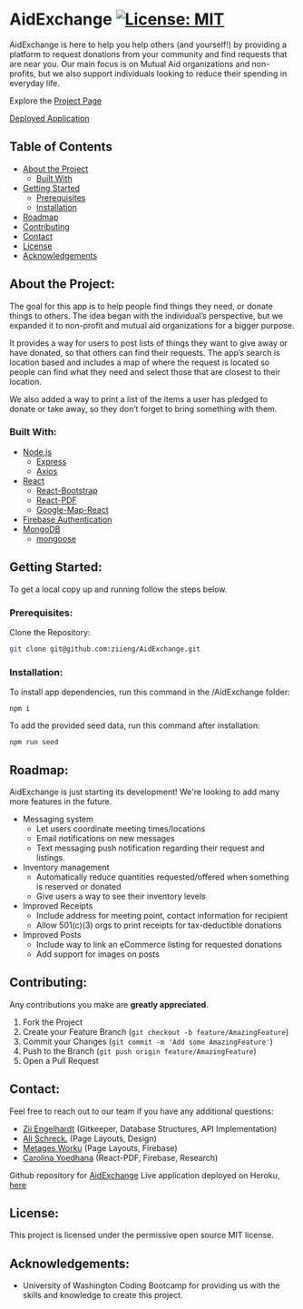 # AidExchange  [![License: MIT](https://img.shields.io/badge/License-MIT-yellow.svg)](https://opensource.org/licenses/MIT)

AidExchange is here to help you help others (and yourself!) by providing a platform to request donations from your community and find requests that are near you. Our main focus is on Mutual Aid organizations and non-profits, but we also support individuals looking to reduce their spending in everyday life.

<!-- ![Project Gif](gif.gif) -->



Explore the [Project Page](https://github.com/ziieng/AidExchange)

[Deployed Application](https://aidexchange.herokuapp.com/)

## Table of Contents

- [About the Project](#about-the-project)
  - [Built With](#built-with)
- [Getting Started](#getting-started)
  - [Prerequisites](#prerequisites)
  - [Installation](#installation)
- [Roadmap](#roadmap)
- [Contributing](#contributing)
- [Contact](#contact)
- [License](#License)
- [Acknowledgements](#acknowledgements)

## About the Project:

The goal for this app is to help people find things they need, or donate things to others. The idea began with the individual’s perspective, but we expanded it to non-profit and mutual aid organizations for a bigger purpose. 

It provides a way for users to post lists of things they want to give away or have donated, so that others can find their requests.  The app’s search is location based and includes a map of where the request is located so people can find what they need and select those that are closest to their location. 

We also added a way to print a list of the items a user has pledged to donate or take away, so they don’t forget to bring something with them.

### Built With:

* [Node.js](https://nodejs.org/en/)
  * [Express](https://www.npmjs.com/package/express)
  * [Axios](https://www.npmjs.com/package/axios)
* [React](https://reactjs.org/)
  * [React-Bootstrap](https://react-bootstrap.netlify.app/)
  * [React-PDF](https://react-pdf.org/)
  * [Google-Map-React](https://www.npmjs.com/package/google-map-react)
* [Firebase Authentication](https://react-firebase-js.com)
* [MongoDB](https://www.mongodb.com/)
  * [mongoose](https://www.npmjs.com/package/mongoose)

## Getting Started:

To get a local copy up and running follow the steps below.

### Prerequisites:
Clone the Repository:

```sh
git clone git@github.com:ziieng/AidExchange.git
```

### Installation:
To install app dependencies, run this command in the /AidExchange folder:
```
npm i
```

To add the provided seed data, run this command after installation:
```
npm run seed
```

## Roadmap:

AidExchange is just starting its development! We're looking to add many more features in the future.
- Messaging system
  - Let users coordinate meeting times/locations
  - Email notifications on new messages
  - Text messaging push notification regarding their request and listings.
- Inventory management
  - Automatically reduce quantities requested/offered when something is reserved or donated
  - Give users a way to see their inventory levels
- Improved Receipts
  - Include address for meeting point, contact information for recipient
  - Allow 501(c)(3) orgs to print receipts for tax-deductible donations
- Improved Posts
  - Include way to link an eCommerce listing for requested donations
  - Add support for images on posts

## Contributing:

Any contributions you make are **greatly appreciated**.

1. Fork the Project
2. Create your Feature Branch (`git checkout -b feature/AmazingFeature`)
3. Commit your Changes (`git commit -m 'Add some AmazingFeature'`)
4. Push to the Branch (`git push origin feature/AmazingFeature`)
5. Open a Pull Request

## Contact:

Feel free to reach out to our team if you have any additional questions:

  * [Zii Engelhardt](https://github.com/ziieng/) (Gitkeeper, Database Structures, API Implementation)
  * [Ali Schreck.](https://github.com/Alischrec) (Page Layouts, Design)
  * [Metages Worku](https://github.com/Mgithub89) (Page Layouts, Firebase)
  * [Carolina Yoedhana](https://github.com/CarolinaYo) (React-PDF, Firebase, Research)

Github repository for [AidExchange](https://github.com/ziieng/AidExchange)
Live application deployed on Heroku, [here](https://aidexchange.herokuapp.com/)

## License:

This project is licensed under the permissive open source MIT license.

## Acknowledgements:

- University of Washington Coding Bootcamp for providing us with the skills and knowledge to create this project.
